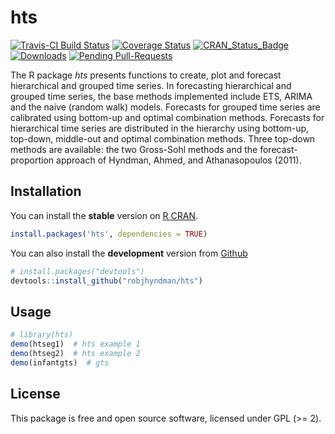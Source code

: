 # hts
[![Travis-CI Build Status](https://travis-ci.org/earowang/hts.svg?branch=master)](https://travis-ci.org/earowang/hts)
[![Coverage Status](https://coveralls.io/repos/github/earowang/hts/badge.svg?branch=master)](https://coveralls.io/github/earowang/hts?branch=master)
[![CRAN_Status_Badge](http://www.r-pkg.org/badges/version/hts)](https://cran.r-project.org/package=hts)
[![Downloads](http://cranlogs.r-pkg.org/badges/hts)](https://cran.r-project.org/package=hts)
[![Pending Pull-Requests](http://githubbadges.herokuapp.com/earowang/hts/pulls.svg?style=flat)](https://github.com/earowang/hts/pulls)


The R package *hts* presents functions to create, plot and forecast hierarchical
and grouped time series. In forecasting hierarchical and grouped time series, the
base methods implemented include ETS, ARIMA and the naive (random walk) models.
Forecasts for grouped time series are calibrated using bottom-up and optimal
combination methods. Forecasts for hierarchical time series are distributed in
the hierarchy using bottom-up, top-down, middle-out and optimal combination
methods. Three top-down methods are available: the two Gross-Sohl methods and
the forecast-proportion approach of Hyndman, Ahmed, and Athanasopoulos (2011).

## Installation
You can install the **stable** version on
[R CRAN](https://cran.r-project.org/package=hts).

```r
install.packages('hts', dependencies = TRUE)
```

You can also install the **development** version from
[Github](https://github.com/robjhyndman/gts)

```r
# install.packages("devtools")
devtools::install_github("robjhyndman/hts")
```

## Usage

```r
# library(hts)
demo(htseg1)  # hts example 1
demo(htseg2)  # hts example 2
demo(infantgts)  # gts
```

## License

This package is free and open source software, licensed under GPL (>= 2).
